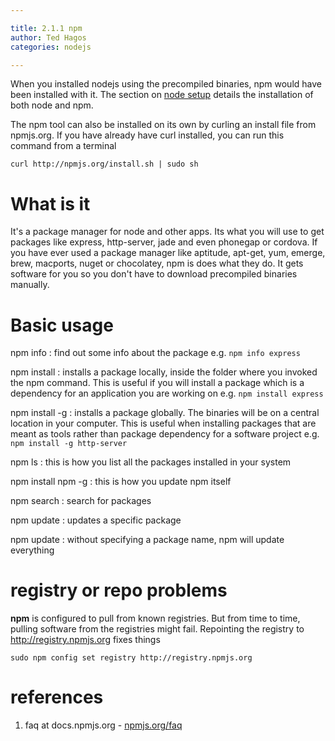 ```yaml
---

title: 2.1.1 npm
author: Ted Hagos
categories: nodejs

---
```


When you installed nodejs using the precompiled binaries, npm would have been installed with it. The section on [node setup](/nodejs/basic-setup.html) details the installation of both node and npm.

The npm tool can also be installed on its own by curling an install file from npmjs.org. If you have already have curl installed, you can run this command from a terminal


`curl http://npmjs.org/install.sh | sudo sh`


# What is it

It's a package manager for node and other apps. Its what you will use to get packages like express, http-server, jade and even phonegap or cordova. If you have ever used a package manager like aptitude, apt-get, yum, emerge, brew, macports, nuget or chocolatey, npm is does what they do. It gets software for you so you don't have to download precompiled binaries manually.

# Basic usage

npm info <package name>
: find out some info about the package e.g. `npm info express`

npm install <package name>
: installs a package locally, inside the folder where you invoked the npm command. This is useful if you will install a package which is a dependency for an application you are working on e.g. `npm install express`

npm install -g <package name>
: installs a package globally. The binaries will be on a central location in your computer. This is useful when installing packages that are meant as tools rather than package dependency for a software project e.g. `npm install -g http-server`

npm ls
: this is how you list all the packages installed in your system

npm install npm -g
: this is how you update npm itself

npm search <name or grep expressions>
: search for packages

npm update <package name>
: updates a specific package

npm update
: without specifying a package name, npm will update everything

# registry or repo problems

**npm** is configured to pull from known registries. But from time to time, pulling software from the registries might fail. Repointing the registry to <http://registry.npmjs.org> fixes things

`sudo npm config set registry http://registry.npmjs.org`

# references

1. faq at docs.npmjs.org - [npmjs.org/faq](https://docs.npmjs.com/misc/faq)
